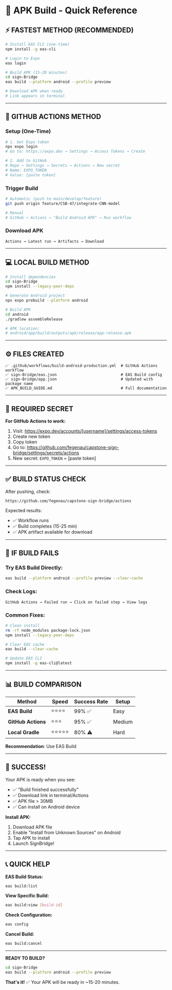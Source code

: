 # 🎯 APK Build - Quick Reference

## ⚡ FASTEST METHOD (RECOMMENDED)

```bash
# Install EAS CLI (one-time)
npm install -g eas-cli

# Login to Expo
eas login

# Build APK (15-20 minutes)
cd sign-Bridge
eas build --platform android --profile preview

# Download APK when ready
# Link appears in terminal
```

---

## 🤖 GITHUB ACTIONS METHOD

### Setup (One-Time)
```bash
# 1. Get Expo token
npx expo login
# Go to: https://expo.dev → Settings → Access Tokens → Create

# 2. Add to GitHub
# Repo → Settings → Secrets → Actions → New secret
# Name: EXPO_TOKEN
# Value: [paste token]
```

### Trigger Build
```bash
# Automatic (push to main/develop/feature)
git push origin feature/CSB-47/integrate-CNN-model

# Manual
# GitHub → Actions → "Build Android APK" → Run workflow
```

### Download APK
```
Actions → Latest run → Artifacts → Download
```

---

## 💻 LOCAL BUILD METHOD

```bash
# Install dependencies
cd sign-Bridge
npm install --legacy-peer-deps

# Generate Android project
npx expo prebuild --platform android

# Build APK
cd android
./gradlew assembleRelease

# APK location:
# android/app/build/outputs/apk/release/app-release.apk
```

---

## ⚙️ FILES CREATED

```
✅ .github/workflows/build-android-production.yml  # GitHub Actions workflow
✅ sign-Bridge/eas.json                            # EAS Build config
✅ sign-Bridge/app.json                            # Updated with package name
✅ APK_BUILD_GUIDE.md                              # Full documentation
```

---

## 🔑 REQUIRED SECRET

**For GitHub Actions to work:**

1. Visit: https://expo.dev/accounts/[username]/settings/access-tokens
2. Create new token
3. Copy token
4. Go to: https://github.com/fegenau/capstone-sign-bridge/settings/secrets/actions
5. New secret: `EXPO_TOKEN` = [paste token]

---

## ✅ BUILD STATUS CHECK

After pushing, check:
```
https://github.com/fegenau/capstone-sign-bridge/actions
```

Expected results:
- ✅ Workflow runs
- ✅ Build completes (15-25 min)
- ✅ APK artifact available for download

---

## 🚨 IF BUILD FAILS

### Try EAS Build Directly:
```bash
eas build --platform android --profile preview --clear-cache
```

### Check Logs:
```
GitHub Actions → Failed run → Click on failed step → View logs
```

### Common Fixes:
```bash
# Clean install
rm -rf node_modules package-lock.json
npm install --legacy-peer-deps

# Clear EAS cache
eas build --clear-cache

# Update EAS CLI
npm install -g eas-cli@latest
```

---

## 📊 BUILD COMPARISON

| Method | Speed | Success Rate | Setup |
|--------|-------|--------------|-------|
| **EAS Build** | ⭐⭐⭐⭐ | 99% ✅ | Easy |
| **GitHub Actions** | ⭐⭐⭐ | 95% ✅ | Medium |
| **Local Gradle** | ⭐⭐⭐⭐⭐ | 80% ⚠️ | Hard |

**Recommendation**: Use EAS Build

---

## 🎉 SUCCESS!

Your APK is ready when you see:
- ✅ "Build finished successfully"
- ✅ Download link in terminal/Actions
- ✅ APK file > 30MB
- ✅ Can install on Android device

**Install APK:**
1. Download APK file
2. Enable "Install from Unknown Sources" on Android
3. Tap APK to install
4. Launch SignBridge!

---

## 📞 QUICK HELP

**EAS Build Status:**
```bash
eas build:list
```

**View Specific Build:**
```bash
eas build:view [build-id]
```

**Check Configuration:**
```bash
eas config
```

**Cancel Build:**
```bash
eas build:cancel
```

---

**READY TO BUILD?**

```bash
cd sign-Bridge
eas build --platform android --profile preview
```

**That's it!** ✅ Your APK will be ready in ~15-20 minutes.
